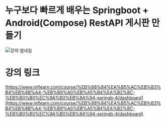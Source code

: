 # 누구보다 빠르게 배우는 Springboot + Android(Compose) RestAPI 게시판 만들기
![강의 썸네일](https://img.notionusercontent.com/s3/prod-files-secure%2Fc42fbf2b-32fe-4471-8aab-180f51ec938e%2Fa027b4dc-84aa-434d-8c0b-ff0bfc32a9b0%2Fandd.png/size/w=2000?exp=1755131846&sig=Gj1-0uxlZoFikdJwvVI9-4_xFdf_zayDh7qK-XSxcB0&id=23935c9c-2899-80be-ac95-d80610928e82&table=block)

# 강의 링크
[https://www.inflearn.com/course/%EB%88%84%EA%B5%AC%EB%B3%B4%EB%8B%A4-%EB%B9%A0%EB%A5%B4%EA%B2%8C-%EB%B0%B0%EC%9A%B0%EB%8A%94-springb-4/dashboard](https://www.inflearn.com/course/%EB%88%84%EA%B5%AC%EB%B3%B4%EB%8B%A4-%EB%B9%A0%EB%A5%B4%EA%B2%8C-%EB%B0%B0%EC%9A%B0%EB%8A%94-springb-4/dashboard)
